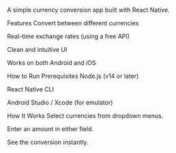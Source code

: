 A simple currency conversion app built with React Native.

Features
Convert between different currencies

Real-time exchange rates (using a free API)

Clean and intuitive UI

Works on both Android and iOS

How to Run
Prerequisites
Node.js (v14 or later)

React Native CLI

Android Studio / Xcode (for emulator)

How It Works
Select currencies from dropdown menus.

Enter an amount in either field.

See the conversion instantly.

